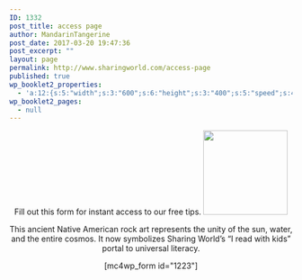 ```yaml
---
ID: 1332
post_title: access page
author: MandarinTangerine
post_date: 2017-03-20 19:47:36
post_excerpt: ""
layout: page
permalink: http://www.sharingworld.com/access-page
published: true
wp_booklet2_properties:
  - 'a:12:{s:5:"width";s:3:"600";s:6:"height";s:3:"400";s:5:"speed";s:4:"1000";s:5:"delay";s:4:"5000";s:9:"direction";s:3:"LTR";s:14:"arrows_enabled";b:0;s:20:"page_numbers_enabled";b:1;s:14:"cover_behavior";s:4:"open";s:7:"padding";s:2:"10";s:18:"thumbnails_enabled";b:0;s:13:"popup_enabled";s:0:"";s:5:"theme";s:7:"default";}'
wp_booklet2_pages:
  - null
---
```

<p style="text-align: center;">Fill out this form for instant access to our free tips.
<img class="wp-image-1336 size-thumbnail aligncenter" src="http://www.sharingworld.com/wp-content/uploads/2017/03/sun-petroglyph-1-150x150.png" width="150" height="150" /></p>
<p style="text-align: center;">This ancient Native American rock art represents the unity of the sun, water, and the entire cosmos. It now symbolizes Sharing World’s “I read with kids” portal to universal literacy.</p>
<p style="text-align: center;">[mc4wp_form id="1223"]</p>
